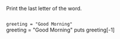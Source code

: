 Print the last letter of the word.

<codeblock language="ruby" type="exercise" testMode="fixedInput">
<code>
greeting = "Good Morning"
</code>

<solution>
greeting = "Good Morning"
puts greeting[-1]
</solution>
</codeblock>